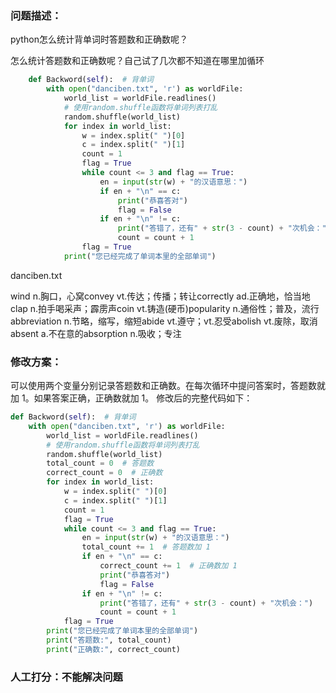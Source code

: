 ### 问题描述：
<p>python怎么统计背单词时答题数和正确数呢？</p>
怎么统计答题数和正确数呢？自己试了几次都不知道在哪里加循环

```python
    def Backword(self):  # 背单词
        with open("danciben.txt", 'r') as worldFile:
            world_list = worldFile.readlines()
            # 使用random.shuffle函数将单词列表打乱
            random.shuffle(world_list)
            for index in world_list:
                w = index.split(" ")[0]
                c = index.split(" ")[1]
                count = 1
                flag = True
                while count <= 3 and flag == True:
                    en = input(str(w) + "的汉语意思：")
                    if en + "\n" == c:
                        print("恭喜答对")
                        flag = False
                    if en + "\n" != c:
                        print("答错了，还有" + str(3 - count) + "次机会：")
                        count = count + 1
                flag = True
            print("您已经完成了单词本里的全部单词")


```
danciben.txt

wind n.胸口，心窝convey vt.传达；传播；转让correctly ad.正确地，恰当地clap n.拍手喝采声；霹雳声coin vt.铸造(硬币)popularity n.通俗性；普及，流行abbreviation n.节略，缩写，缩短abide vt.遵守；vt.忍受abolish vt.废除，取消absent a.不在意的absorption n.吸收；专注
 
### 修改方案：
可以使用两个变量分别记录答题数和正确数。在每次循环中提问答案时，答题数就加 1。如果答案正确，正确数就加 1。
修改后的完整代码如下：

```python
def Backword(self):  # 背单词
    with open("danciben.txt", 'r') as worldFile:
        world_list = worldFile.readlines()
        # 使用random.shuffle函数将单词列表打乱
        random.shuffle(world_list)
        total_count = 0  # 答题数
        correct_count = 0  # 正确数
        for index in world_list:
            w = index.split(" ")[0]
            c = index.split(" ")[1]
            count = 1
            flag = True
            while count <= 3 and flag == True:
                en = input(str(w) + "的汉语意思：")
                total_count += 1  # 答题数加 1
                if en + "\n" == c:
                    correct_count += 1  # 正确数加 1
                    print("恭喜答对")
                    flag = False
                if en + "\n" != c:
                    print("答错了，还有" + str(3 - count) + "次机会：")
                    count = count + 1
            flag = True
        print("您已经完成了单词本里的全部单词")
        print("答题数:", total_count)
        print("正确数:", correct_count)

```

### 人工打分：不能解决问题
